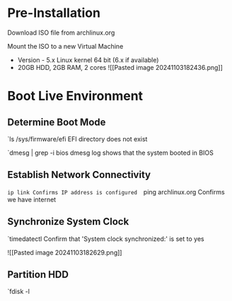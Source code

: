 # Pre-Installation
Download ISO file from archlinux.org

Mount the ISO to a new Virtual Machine
- Version - 5.x Linux kernel 64 bit (6.x if available)
- 20GB HDD, 2GB RAM, 2 cores
![[Pasted image 20241103182436.png]]  


# Boot Live Environment
## Determine Boot Mode
`ls /sys/firmware/efi
EFI directory does not exist

`dmesg | grep -i bios
dmesg log shows that the system booted in BIOS

## Establish Network Connectivity

`ip link
Confirms IP address is configured 
`ping archlinux.org
Confirms we have internet

## Synchronize System Clock

`timedatectl
Confirm that 'System clock synchronized:' is set to yes

![[Pasted image 20241103182629.png]]

## Partition HDD
`fdisk -l
